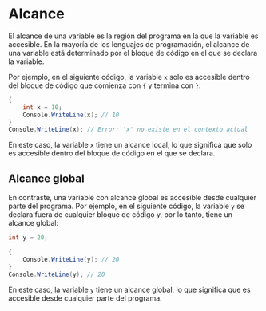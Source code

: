 # Alcance

El alcance de una variable es la región del programa en la que la variable es accesible. En la mayoría de los lenguajes de programación, el alcance de una variable está determinado por el bloque de código en el que se declara la variable.

Por ejemplo, en el siguiente código, la variable `x` solo es accesible dentro del bloque de código que comienza con `{` y termina con `}`:

```csharp
{
    int x = 10;
    Console.WriteLine(x); // 10
}
Console.WriteLine(x); // Error: 'x' no existe en el contexto actual
```

En este caso, la variable `x` tiene un alcance local, lo que significa que solo es accesible dentro del bloque de código en el que se declara.

## Alcance global

En contraste, una variable con alcance global es accesible desde cualquier parte del programa. Por ejemplo, en el siguiente código, la variable `y` se declara fuera de cualquier bloque de código y, por lo tanto, tiene un alcance global:

```csharp
int y = 20;

{
    Console.WriteLine(y); // 20
}
Console.WriteLine(y); // 20
```

En este caso, la variable `y` tiene un alcance global, lo que significa que es accesible desde cualquier parte del programa.
